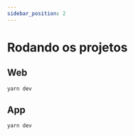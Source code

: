 ```yaml
---
sidebar_position: 2
---
```


# Rodando os projetos

## Web

```bash
yarn dev
```

## App

```bash
yarn dev
```
